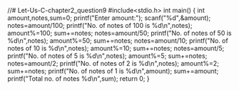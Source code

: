 //# Let-Us-C-chapter2_question9
#include<stdio.h>
int main()
{
int amount,notes,sum=0;
printf("Enter amount:");
scanf("%d",&amount);
notes=amount/100;
printf("No. of notes of 100 is %d\n",notes);
amount%=100;
sum+=notes;
notes=amount/50;
printf("No. of notes of 50 is %d\n",notes);
amount%=50;
sum+=notes;
notes=amount/10;
printf("No. of notes of 10 is %d\n",notes);
amount%=10;
sum+=notes;
notes=amount/5;
printf("No. of notes of 5 is %d\n",notes);
amount%=5;
sum+=notes;
notes=amount/2;
printf("No. of notes of 2 is %d\n",notes);
amount%=2;
sum+=notes;
printf("No. of notes of 1 is %d\n",amount);
sum+=amount;
printf("Total no. of notes %d\n",sum);
return 0;
}
